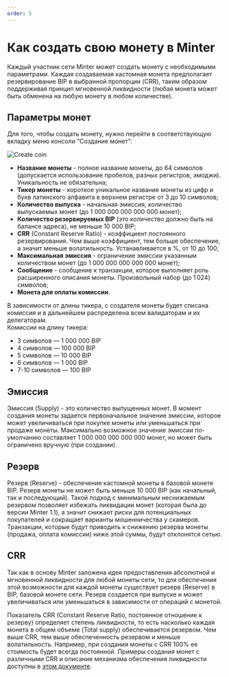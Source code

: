 ```yaml
---
order: 5
---
```


# Как создать свою монету в Minter

Каждый участник сети Minter может создать монету с необходимыми параметрами. Каждая создаваемая кастомная монета предполагает резервирование BIP в выбранной пропорции (CRR), таким образом поддерживая принцип мгновенной ликвидности (любая монета может быть обменена на любую монету в любом количестве).

## Параметры монет

Для того, чтобы создать монету, нужно перейти в соответствующую вкладку меню консоли “Создание монет”:

![Create coin](/img/docs/create-coin.jpg)

- **Название монеты** - полное название монеты, до 64 символов (допускается использование пробелов, разных регистров, эмоджи). Уникальность не обязательна;
- **Тикер монеты** - короткое уникальное название монеты из цифр и букв латинского алфавита в верхнем регистре от 3 до 10 символов;
- **Количество выпуска** - начальная эмиссия, количество выпускаемых монет (до 1 000 000 000 000 000 монет);
- **Количество резервируемых BIP** (это количество должно быть на балансе адреса), не меньше 10 000 BIP;
- **CRR** (Constant Reserve Ratio) - коэффициент постоянного резервирования. Чем выше коэффициент, тем больше обеспечение, а значит меньше волатильность. Устанавливается в %, от 10 до 100;
- **Максимальная эмиссия** - ограничение эмиссии указанным количеством монет (до 1 000 000 000 000 000 монет);
- **Сообщение** - сообщение к транзакции, которое выполняет роль расширенного описания монеты. Произвольный набор (до 1 024) символов;
- **Монета для оплаты комиссии**.

В зависимости от длины тикера, с создателя монеты будет списана комиссия  и в дальнейшем распределена всем валидаторам и их делегаторам.<br>
Комиссии на длину тикера:
- 3 символов — 1 000 000 BIP
- 4 символов — 100 000 BIP
- 5 символов — 10 000 BIP
- 6 символов — 1 000 BIP
- 7-10 символов — 100 BIP

## Эмиссия

Эмиссия (Supply) - это количество выпущенных монет. В момент создания монеты задается первоначальное значение эмиссии, которое может увеличиваться при покупке монеты или уменьшаться при продаже монеты. Максимально возможное значение эмиссии по-умолчанию составляет  1 000 000 000 000 000 монет, но может быть ограничено вручную (при создании).

## Резерв

Резерв (Reserve) - обеспечение кастомной монеты в базовой монете BIP. Резерв монеты не может быть меньше 10 000 BIP (как начальный, так и последующий). Такой подход с минимальным неснижаемым резервом позволяет избежать ликвидации монет (которая была до версии Minter 1.1), а значит снижает риски для потенциальных покупателей и сокращает варианты мошенничества у скамеров. Транзакции, которые будут приводить к снижению резерва монеты (продажа, оплата комиссии) ниже этой суммы, будут отклонятся сетью.

## CRR

Так как в основу Minter заложена идея предоставления абсолютной и мгновенной ликвидности для любой монеты сети, то для обеспечения этой возможности для каждой монеты существует резерв (Reserve) в BIP, базовой монете сети. Резерв создается при выпуске и может увеличиваться или уменьшаться в зависимости от операций с монетой.

Показатель CRR (Constant Reserve Ratio, постоянное отношение к резерву) определяет степень ликвидности, то есть насколько каждая монета в общем объеме (Total supply) обеспечивается резервом. Чем выше CRR, тем выше обеспеченность резервом и меньше волатильность. Например, при создании монеты с CRR 100% ее стоимость будет всегда постоянной. Примеры создания монет с различными CRR и описание механизма обеспечения ликвидности доступны в [этом документе](https://about.minter.network/Minter_PCO_Russian.pdf).
